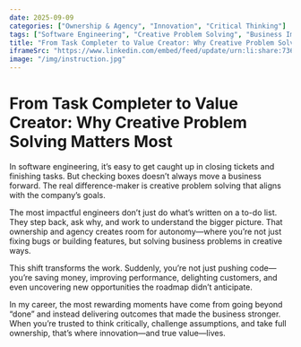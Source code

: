 ```yaml
---
date: 2025-09-09
categories: ["Ownership & Agency", "Innovation", "Critical Thinking"]
tags: ["Software Engineering", "Creative Problem Solving", "Business Impact"]
title: "From Task Completer to Value Creator: Why Creative Problem Solving Matters Most"
iframeSrc: "https://www.linkedin.com/embed/feed/update/urn:li:share:7369086222255747072"
image: "/img/instruction.jpg"
---
```


# From Task Completer to Value Creator: Why Creative Problem Solving Matters Most

In software engineering, it’s easy to get caught up in closing tickets and finishing tasks. But checking boxes doesn’t always move a business forward. The real difference-maker is creative problem solving that aligns with the company’s goals.

The most impactful engineers don’t just do what’s written on a to-do list. They step back, ask why, and work to understand the bigger picture. That ownership and agency creates room for autonomy—where you’re not just fixing bugs or building features, but solving business problems in creative ways.

This shift transforms the work. Suddenly, you’re not just pushing code—you’re saving money, improving performance, delighting customers, and even uncovering new opportunities the roadmap didn’t anticipate.

In my career, the most rewarding moments have come from going beyond “done” and instead delivering outcomes that made the business stronger. When you’re trusted to think critically, challenge assumptions, and take full ownership, that’s where innovation—and true value—lives.
